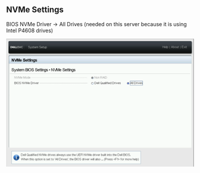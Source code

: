 ## NVMe Settings

BIOS NVMe Driver -> All Drives (needed on this server because it is using Intel P4608 drives)

![NVMe](NVMe.png)